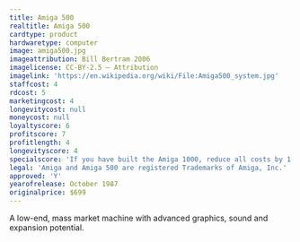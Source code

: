 ```yaml
---
title: Amiga 500
realtitle: Amiga 500
cardtype: product
hardwaretype: computer
image: amiga500.jpg
imageattribution: Bill Bertram 2006
imagelicense: CC-BY-2.5 — Attribution
imagelink: 'https://en.wikipedia.org/wiki/File:Amiga500_system.jpg'
staffcost: 4
rdcost: 5
marketingcost: 4
longevitycost: null
moneycost: null
loyaltyscore: 6
profitscore: 7
profitlength: 4
longevityscore: 4
specialscore: 'If you have built the Amiga 1000, reduce all costs by 1'
legal: 'Amiga and Amiga 500 are registered Trademarks of Amiga, Inc.'
approved: 'Y'
yearofrelease: October 1987
originalprice: $699
---
```


A low-end, mass market machine with advanced graphics, sound and expansion potential.

